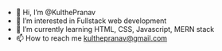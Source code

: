 - 👋 Hi, I’m @KulthePranav
- 👀 I’m interested in Fullstack web development
- 🌱 I’m currently learning HTML, CSS, Javascript, MERN stack
- 📫 How to reach me kulthepranav@gmail.com

<!---
KulthePranav/KulthePranav is a ✨ special ✨ repository because its `README.md` (this file) appears on your GitHub profile.
You can click the Preview link to take a look at your changes.
--->

